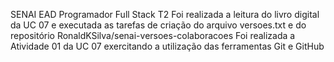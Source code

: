 SENAI EAD
Programador Full Stack T2
Foi realizada a leitura do livro digital da UC 07 e executada as tarefas de criação do arquivo versoes.txt e do repositório RonaldKSilva/senai-versoes-colaboracoes
Foi realizada a Atividade 01 da UC 07 exercitando a utilização das ferramentas Git e GitHub
